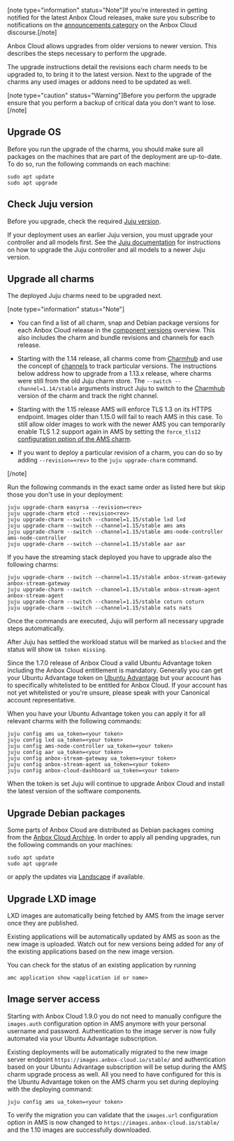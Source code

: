 [note type="information" status="Note"]If you're interested in getting notified for the latest Anbox Cloud releases, make sure you subscribe to notifications on the [announcements category](https://discourse.ubuntu.com/c/anbox-cloud/announcements/55) on the Anbox Cloud discourse.[/note]

Anbox Cloud allows upgrades from older versions to newer version. This describes the steps necessary to perform the upgrade.

The upgrade instructions detail the revisions each charm needs to be upgraded to, to bring it to the latest version. Next to the upgrade of the charms any used images or addons need to be updated as well.

[note type="caution" status="Warning"]Before you perform the upgrade ensure that you perform a backup of critical data you don't want to lose.[/note]

## Upgrade OS

Before you run the upgrade of the charms, you should make sure all packages on the machines that are part of the deployment are up-to-date. To do so, run the following commands on each machine:

    sudo apt update
    sudo apt upgrade

## Check Juju version

Before you upgrade, check the required [Juju version](https://discourse.ubuntu.com/t/installation-requirements/17734#juju-version).

If your deployment uses an earlier Juju version, you must upgrade your controller and all models first. See the [Juju documentation](https://juju.is/docs/olm/upgrade-models) for instructions on how to upgrade the Juju controller and all models to a newer Juju version.

## Upgrade all charms

The deployed Juju charms need to be upgraded next.

[note type="information" status="Note"]

- You can find a list of all charm, snap and Debian package versions for each Anbox Cloud release in the [component versions](https://discourse.ubuntu.com/t/component-versions/21413) overview. This also includes the charm and bundle revisions and channels for each release.

- Starting with the 1.14 release, all charms come from [Charmhub](https://charmhub.io) and use the concept of [channels](https://snapcraft.io/docs/channels) to track particular versions. The instructions below address how to upgrade from a 1.13.x release, where charms were still from the old Juju charm store. The `--switch --channel=1.14/stable` arguments instruct Juju to switch to the [Charmhub](https://charmhub.io) version of the charm and track the right channel.

- Starting with the 1.15 release AMS will enforce TLS 1.3 on its HTTPS endpoint. Images older than 1.15.0 will fail to reach AMS in this case. To still allow older images to work with the newer AMS you can temporarily enable TLS 1.2 support again in AMS by setting the `force_tls12` [configuration option of the AMS charm](https://charmhub.io/ams/configure?channel=1.15/stable#force_tls12).

- If you want to deploy a particular revision of a charm, you can do so by adding `--revision=<rev>` to the `juju upgrade-charm` command.

[/note]

Run the following commands in the exact same order as listed here but skip those you don't use in your deployment:

    juju upgrade-charm easyrsa --revision=<rev>
    juju upgrade-charm etcd --revision<rev>
    juju upgrade-charm --switch --channel=1.15/stable lxd lxd
    juju upgrade-charm --switch --channel=1.15/stable ams ams
    juju upgrade-charm --switch --channel=1.15/stable ams-node-controller ams-node-controller
    juju upgrade-charm --switch --channel=1.15/stable aar aar

If you have the streaming stack deployed you have to upgrade also the following charms:

    juju upgrade-charm --switch --channel=1.15/stable anbox-stream-gateway anbox-stream-gateway
    juju upgrade-charm --switch --channel=1.15/stable anbox-stream-agent anbox-stream-agent
    juju upgrade-charm --switch --channel=1.15/stable coturn coturn
    juju upgrade-charm --switch --channel=1.15/stable nats nats

Once the commands are executed, Juju will perform all necessary upgrade steps automatically.

After Juju has settled the workload status will be marked as `blocked` and the status will show `UA token missing`.

Since the 1.7.0 release of Anbox Cloud a valid Ubuntu Advantage token including the Anbox Cloud entitlement is mandatory. Generally you can get your Ubuntu Advantage token on [Ubuntu Advantage](https://ubuntu.com/advantage) but your account has to specifically whitelisted to be entitled for Anbox Cloud. If your account has not yet whitelisted or you're unsure, please speak with your Canonical account representative.

When you have your Ubuntu Advantage token you can apply it for all relevant charms with the following commands:

    juju config ams ua_token=<your token>
    juju config lxd ua_token=<your token>
    juju config ams-node-controller ua_token=<your token>
    juju config aar ua_token=<your token>
    juju config anbox-stream-gateway ua_token=<your token>
    juju config anbox-stream-agent ua_token=<your token>
    juju config anbox-cloud-dashboard ua_token=<your token>


When the token is set Juju will continue to upgrade Anbox Cloud and install the latest version of the software components.

## Upgrade Debian packages

Some parts of Anbox Cloud are distributed as Debian packages coming from the [Anbox Cloud Archive](https://archive.anbox-cloud.io). In order to apply all pending upgrades, run the following commands on your machines:

    sudo apt update
    sudo apt upgrade

or apply the updates via [Landscape](https://landscape.canonical.com/) if available.

## Upgrade LXD image

LXD images are automatically being fetched by AMS from the image server once they are published.

Existing applications will be automatically updated by AMS as soon as the new image is uploaded. Watch out for new versions being added for any of the existing applications based on the new image version.

You can check for the status of an existing application by running

    amc application show <application id or name>

## Image server access

Starting with Anbox Cloud 1.9.0 you do not need to manually configure the `images.auth` configuration option in AMS anymore with your personal username and password. Authentication to the image server is now fully automated via your Ubuntu Advantage subscription.

Existing deployments will be automatically migrated to the new image server endpoint `https://images.anbox-cloud.io/stable/` and authentication based on your Ubuntu Advantage subscription will be setup during the AMS charm upgrade process as well. All you need to have configured for this is the Ubuntu Advantage token on the AMS charm you set during deploying with the deploying command:

    juju config ams ua_token=<your token>

To verify the migration you can validate that the `images.url` configuration option in AMS is now changed to `https://images.anbox-cloud.io/stable/` and the 1.10 images are successfully downloaded.
